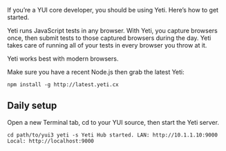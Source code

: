 If you’re a YUI core developer, you should be using Yeti. Here’s how to get started.

Yeti runs JavaScript tests in any browser. With Yeti, you capture browsers once, then submit tests to those captured browsers during the day. Yeti takes care of running all of your tests in every browser you throw at it.

Yeti works best with modern browsers.

Make sure you have a recent Node.js then grab the latest Yeti:

`npm install -g http://latest.yeti.cx`

## Daily setup
Open a new Terminal tab, cd to your YUI source, then start the Yeti server.

`cd path/to/yui3
yeti -s
Yeti Hub started. LAN: http://10.1.1.10:9000
                  Local: http://localhost:9000`
